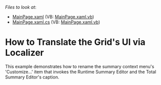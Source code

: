 <!-- default file list -->
*Files to look at*:

* [MainPage.xaml](./CS/GridControlLocalization/MainPage.xaml) (VB: [MainPage.xaml.vb](./VB/GridControlLocalization/MainPage.xaml.vb))
* [MainPage.xaml.cs](./CS/GridControlLocalization/MainPage.xaml.cs) (VB: [MainPage.xaml.vb](./VB/GridControlLocalization/MainPage.xaml.vb))
<!-- default file list end -->
# How to Translate the Grid's UI via Localizer


<p>This example demonstrates how to rename the summary context menu's 'Customize...' item that invokes the Runtime Summary Editor and the Total Summary Editor's caption.</p><br />


<br/>


